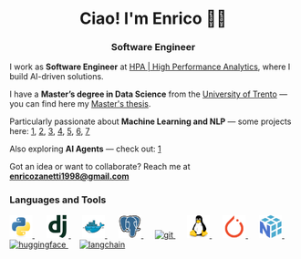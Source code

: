<h1 align="center">Ciao! I'm Enrico 🥷🏻</h1>
<h3 align="center">Software Engineer</h3>

I work as **Software Engineer** at [HPA | High Performance Analytics](https://www.hpa.ai), where I build AI-driven solutions.

I have a **Master’s degree in Data Science** from the [University of Trento](https://www.unitn.it/en) — you can find here my [Master's thesis](https://github.com/EnricoZanetti/RAG-Personalization-LLM-Evaluation).

Particularly passionate about **Machine Learning and NLP** — some projects here: [1](https://github.com/EnricoZanetti/Embedded-EmotionNN), [2](https://github.com/EnricoZanetti/wisdomGPT), [3](https://github.com/EnricoZanetti/neural-machine-translation), [4](https://github.com/EnricoZanetti/Word2VecSA), [5](https://github.com/EnricoZanetti/wesvd), [6](https://github.com/EnricoZanetti/neural-dependency-parser), [7](https://github.com/EnricoZanetti/face-recon-intro-machine-learning)

Also exploring **AI Agents** — check out: [1](https://github.com/EnricoZanetti/gaia-ai-agent)


Got an idea or want to collaborate? Reach me at **enricozanetti1998@gmail.com**

<h3 align="left">Languages and Tools</h3>
<p align="left"> 
  <a href="https://www.python.org" target="_blank" rel="noreferrer"> 
    <img src="https://raw.githubusercontent.com/devicons/devicon/master/icons/python/python-original.svg" alt="python" width="40" height="40"/> 
  </a>
  &nbsp;&nbsp;&nbsp;&nbsp;
  <a href="https://www.django-rest-framework.org/" target="_blank" rel="noreferrer"> 
    <img src="https://raw.githubusercontent.com/devicons/devicon/master/icons/django/django-plain.svg" alt="django" width="40" height="40"/> 
  </a>
  &nbsp;&nbsp;&nbsp;&nbsp;
  <a href="https://www.docker.com/" target="_blank" rel="noreferrer">
    <img src="https://raw.githubusercontent.com/devicons/devicon/master/icons/docker/docker-original.svg" alt="docker" width="40" height="40"/>
  </a>
  &nbsp;&nbsp;&nbsp;&nbsp;
  <a href="https://www.postgresql.org/" target="_blank" rel="noreferrer"> 
    <img src="https://raw.githubusercontent.com/devicons/devicon/master/icons/postgresql/postgresql-original.svg" alt="postgresql" width="40" height="40"/> 
  </a>  
  &nbsp;&nbsp;&nbsp;&nbsp;
  <a href="https://git-scm.com/" target="_blank" rel="noreferrer"> 
    <img src="https://www.vectorlogo.zone/logos/git-scm/git-scm-icon.svg" alt="git" width="40" height="40"/> 
  </a>
  &nbsp;&nbsp;&nbsp;&nbsp;
  <a href="https://www.linux.org/" target="_blank" rel="noreferrer"> 
    <img src="https://raw.githubusercontent.com/devicons/devicon/master/icons/linux/linux-original.svg" alt="linux" width="40" height="40"/> 
  </a> 
  &nbsp;&nbsp;&nbsp;&nbsp;
  <a href="https://pytorch.org/" target="_blank" rel="noreferrer">
    <img src="https://raw.githubusercontent.com/devicons/devicon/master/icons/pytorch/pytorch-original.svg" alt="pytorch" width="40" height="40"/>
  </a>
  &nbsp;&nbsp;&nbsp;&nbsp;
  <a href="https://numpy.org/" target="_blank" rel="noreferrer">
    <img src="https://raw.githubusercontent.com/devicons/devicon/master/icons/numpy/numpy-original.svg" alt="numpy" width="40" height="40"/>
  </a>
  &nbsp;&nbsp;&nbsp;&nbsp;
  <a href="https://huggingface.co/" target="_blank" rel="noreferrer">
    <img src="https://huggingface.co/front/assets/huggingface_logo-noborder.svg" alt="huggingface" width="40" height="40"/>
  </a>
  &nbsp;&nbsp;&nbsp;&nbsp;
  <a href="https://www.langchain.com/" target="_blank" rel="noreferrer">
    <img src="https://registry.npmmirror.com/@lobehub/icons-static-png/latest/files/dark/langchain.png" alt="langchain" width="40" height="40"/>
  </a>
</p>

